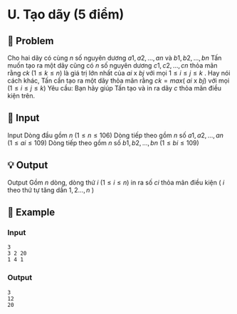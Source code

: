 # U. Tạo dãy (5 điểm)

## 📖 Problem

Cho hai dãy có cùng
$n$
số nguyên dương
$a1,a2, ...,an$
và
$b1,b2, ...,bn$
Tấn muốn tạo ra một dãy cũng có
$n$
số nguyên dương
$c1,c2, ...,cn$
thỏa mãn rằng
$ck$
$(1 ≤k≤n)$
là giá trị lớn nhất của
$ai$
x
$bj$
với mọi
$1 ≤i≤j≤k$
. Hay nói cách khác, Tấn cần tạo ra một dãy thỏa mãn rằng
$ck=max($
$ai$
x
$bj)$
với mọi
$(1 ≤i≤j≤k)$
Yêu cầu: Bạn hãy giúp Tấn tạo và in ra dãy
$c$
thỏa mãn điều kiện trên.


## 🧩 Input

Input
Dòng đầu gồm
$n$
$(1 ≤n≤ 106)$
Dòng tiếp theo gồm
$n$
số
$a1,a2, ...,an$
$(1 ≤ai≤ 109)$
Dòng tiếp theo gồm
$n$
số
$b1,b2, ...,bn$
$(1 ≤bi≤ 109)$


## 💡 Output

Output
Gồm
$n$
dòng, dòng thứ
$i$
$(1 ≤i≤n)$
in ra số
$ci$
thỏa mãn điều kiện (
$i$
theo thứ tự tăng dần
$1, 2...,n$
)


## 🧠 Example

### Input

```text
3
3 2 20
1 4 1
```

### Output

```text
3
12
20
```


